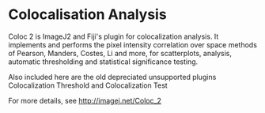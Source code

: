 # Colocalisation Analysis

Coloc 2 is ImageJ2 and Fiji's plugin for colocalization analysis. It implements
and performs the pixel intensity correlation over space methods of Pearson,
Manders, Costes, Li and more, for scatterplots, analysis, automatic thresholding
and statistical significance testing.

Also included here are the old depreciated unsupported plugins Colocalization
Threshold and Colocalization Test

For more details, see http://imagej.net/Coloc_2
